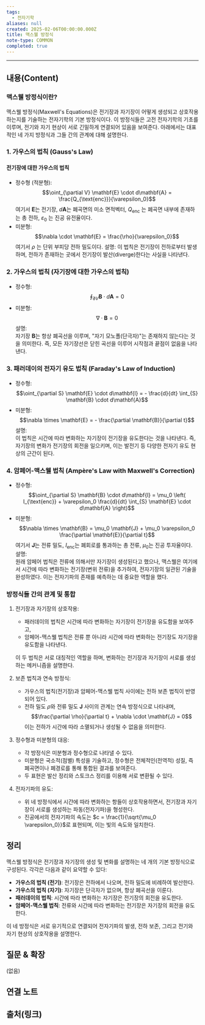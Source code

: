 ```yaml
---
tags:
  - 전자기학
aliases: null
created: 2025-02-06T00:00:00.000Z
title: 맥스웰 방정식
note-type: COMMON
completed: true
---
```


---

## 내용(Content)

### 맥스웰 방정식이란?

맥스웰 방정식(Maxwell's Equations)은 전기장과 자기장이 어떻게 생성되고 상호작용하는지를 기술하는 전자기학의 기본 방정식이다. 이 방정식들은 고전 전자기학의 기초를 이루며, 전기와 자기 현상이 서로 긴밀하게 연결되어 있음을 보여준다. 아래에서는 대표적인 네 가지 방정식과 그들 간의 관계에 대해 설명한다.


### 1. 가우스의 법칙 (Gauss's Law)

#### 전기장에 대한 가우스의 법칙
- 정수형 (적분형):
$$\oint_{\partial V} \mathbf{E} \cdot d\mathbf{A} = \frac{Q_{\text{enc}}}{\varepsilon_0}$$
  여기서 $\mathbf{E}$는 전기장, $d\mathbf{A}$는 폐곡면의 미소 면적벡터, $Q_{\text{enc}}$ 는 폐곡면 내부에 존재하는 총 전하, $\varepsilon_0$ 는 진공 유전율이다.
- 미분형:
$$\nabla \cdot \mathbf{E} = \frac{\rho}{\varepsilon_0}$$
여기서 $\rho$ 는 단위 부피당 전하 밀도이다.
설명: 
이 법칙은 전기장이 전하로부터 발생하며, 전하가 존재하는 곳에서 전기장이 발산(diverge)한다는 사실을 나타낸다.


### 2. 가우스의 법칙 (자기장에 대한 가우스의 법칙)
- 정수형:
$$\oint_{\partial V} \mathbf{B} \cdot d\mathbf{A} = 0$$
- 미분형:
$$\nabla \cdot \mathbf{B} = 0$$
설명:  
자기장 $\mathbf{B}$는 항상 폐곡선을 이루며, "자기 모노폴(단극자)"는 존재하지 않는다는 것을 의미한다. 즉, 모든 자기장선은 닫힌 곡선을 이루어 시작점과 끝점이 없음을 나타낸다.


### 3. 패러데이의 전자기 유도 법칙 (Faraday's Law of Induction)
- 정수형:
$$\oint_{\partial S} \mathbf{E} \cdot d\mathbf{l} = - \frac{d}{dt} \int_{S} \mathbf{B} \cdot d\mathbf{A}$$
- 미분형:
$$\nabla \times \mathbf{E} = - \frac{\partial \mathbf{B}}{\partial t}$$
설명:  
이 법칙은 시간에 따라 변화하는 자기장이 전기장을 유도한다는 것을 나타낸다. 즉, 자기장의 변화가 전기장의 회전을 일으키며, 이는 발전기 등 다양한 전자기 유도 현상의 근간이 된다.


### 4. 암페어-맥스웰 법칙 (Ampère's Law with Maxwell's Correction)
- 정수형:
$$\oint_{\partial S} \mathbf{B} \cdot d\mathbf{l} = \mu_0 \left( I_{\text{enc}} + \varepsilon_0 \frac{d}{dt} \int_{S} \mathbf{E} \cdot d\mathbf{A} \right)$$
- 미분형:
$$\nabla \times \mathbf{B} = \mu_0 \mathbf{J} + \mu_0 \varepsilon_0 \frac{\partial \mathbf{E}}{\partial t}$$
여기서 $\mathbf{J}$는 전류 밀도, $I_{\text{enc}}$는 폐회로를 통과하는 총 전류, $\mu_0$는 진공 투자율이다.
설명:  
원래 암페어 법칙은 전류에 의해서만 자기장이 생성된다고 했으나, 맥스웰은 여기에서 시간에 따라 변화하는 전기장(변위 전류)을 추가하여, 전자기장의 일관된 기술을 완성하였다. 이는 전자기파의 존재를 예측하는 데 중요한 역할을 했다.


### 방정식들 간의 관계 및 통합
1. 전기장과 자기장의 상호작용:  
   - 패러데이의 법칙은 시간에 따라 변화하는 자기장이 전기장을 유도함을 보여주고,
   - 암페어-맥스웰 법칙은 전류 뿐 아니라 시간에 따라 변화하는 전기장도 자기장을 유도함을 나타낸다.
   
   이 두 법칙은 서로 대칭적인 역할을 하며, 변화하는 전기장과 자기장이 서로를 생성하는 메커니즘을 설명한다.
2. 보존 법칙과 연속 방정식:  
   - 가우스의 법칙(전기장)과 암페어-맥스웰 법칙 사이에는 전하 보존 법칙이 반영되어 있다.
   - 전하 밀도 $\rho$와 전류 밀도 $\mathbf{J}$ 사이의 관계는 연속 방정식으로 나타내며,
     $$\frac{\partial \rho}{\partial t} + \nabla \cdot \mathbf{J} = 0$$
     이는 전하가 시간에 따라 소멸되거나 생성될 수 없음을 의미한다.
3. 정수형과 미분형의 대응:  
   - 각 방정식은 미분형과 정수형으로 나타낼 수 있다.  
   - 미분형은 국소적(점별) 특성을 기술하고, 정수형은 전체적인(전역적) 성질, 즉 폐곡면이나 폐경로를 통해 통합된 결과를 보여준다.
   - 두 표현은 발산 정리와 스토크스 정리를 이용해 서로 변환될 수 있다.
4. 전자기파의 유도:  
   - 위 네 방정식에서 시간에 따라 변화하는 항들이 상호작용하면서, 전기장과 자기장이 서로를 생성하는 파동(전자기파)을 형성한다.
   - 진공에서의 전자기파의 속도는 $c = \frac{1}{\sqrt{\mu_0 \varepsilon_0}}$로 표현되며, 이는 빛의 속도와 일치한다.


## 정리
맥스웰 방정식은 전기장과 자기장의 생성 및 변화를 설명하는 네 개의 기본 방정식으로 구성된다. 각각은 다음과 같이 요약할 수 있다:
- **가우스의 법칙 (전기)**: 전기장은 전하에서 나오며, 전하 밀도에 비례하여 발산한다.
- **가우스의 법칙 (자기)**: 자기장은 단극자가 없으며, 항상 폐곡선을 이룬다.
- **패러데이의 법칙**: 시간에 따라 변화하는 자기장은 전기장의 회전을 유도한다.
- **암페어-맥스웰 법칙**: 전류와 시간에 따라 변화하는 전기장은 자기장의 회전을 유도한다.

이 네 방정식은 서로 유기적으로 연결되어 전자기파의 발생, 전하 보존, 그리고 전기와 자기 현상의 상호작용을 설명한다.



## 질문 & 확장

(없음)

## 연결 노트

## 출처(링크)





